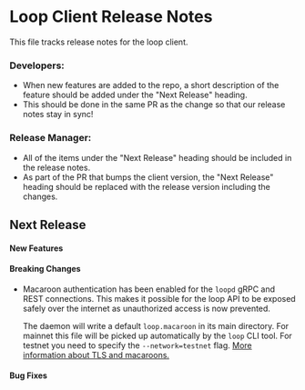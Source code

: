 # Loop Client Release Notes
This file tracks release notes for the loop client. 

### Developers: 
* When new features are added to the repo, a short description of the feature should be added under the "Next Release" heading.
* This should be done in the same PR as the change so that our release notes stay in sync!

### Release Manager: 
* All of the items under the "Next Release" heading should be included in the release notes.
* As part of the PR that bumps the client version, the "Next Release" heading should be replaced with the release version including the changes.

## Next Release

#### New Features

#### Breaking Changes

* Macaroon authentication has been enabled for the `loopd` gRPC and REST
  connections. This makes it possible for the loop API to be exposed safely over
  the internet as unauthorized access is now prevented.
  
  The daemon will write a default `loop.macaroon` in its main directory. For
  mainnet this file will be picked up automatically by the `loop` CLI tool. For
  testnet you need to specify the `--network=testnet` flag.
  [More information about TLS and macaroons.](README.md#authentication-and-transport-security)

#### Bug Fixes